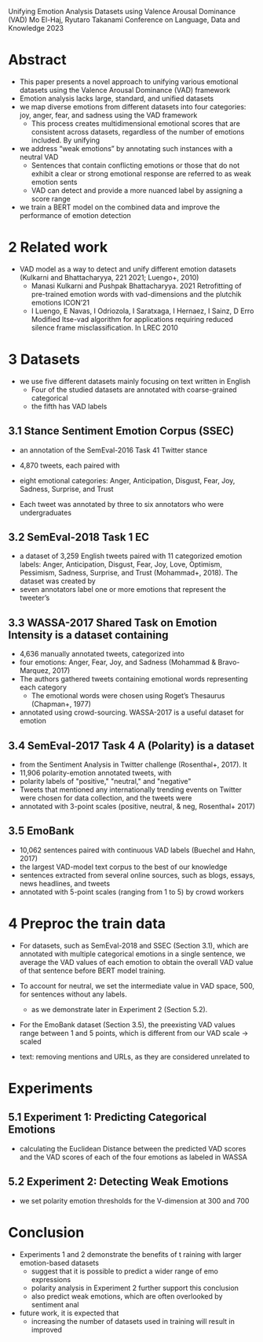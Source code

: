 Unifying Emotion Analysis Datasets using Valence Arousal Dominance (VAD)
Mo El-Haj, Ryutaro Takanami
Conference on Language, Data and Knowledge 2023


# Abstract

* This paper presents a novel approach to unifying various emotional datasets
  using the Valence Arousal Dominance (VAD) framework
* Emotion analysis lacks large, standard, and unified datasets
* we map diverse emotions from different datasets into four categories: joy,
  anger, fear, and sadness using the VAD framework
  * This process creates multidimensional emotional scores that are consistent
    across datasets, regardless of the number of emotions included. By unifying
* we address “weak emotions” by annotating such instances with a neutral VAD
  * Sentences that contain conflicting emotions or those that do not exhibit a
    clear or strong emotional response are referred to as weak emotion sents
  * VAD can detect and provide a more nuanced label by assigning a score range
* we train a BERT model on the combined data and
  improve the performance of emotion detection

# 2 Related work

* VAD model as a way to detect and unify different emotion datasets
  (Kulkarni and Bhattacharyya, 221 2021; Luengo+, 2010)
  * Manasi Kulkarni and Pushpak Bhattacharyya. 2021
    Retrofitting of pre-trained emotion words with vad-dimensions and the
    plutchik emotions
    ICON’21
  * I Luengo, E Navas, I Odriozola, I Saratxaga, I Hernaez, I Sainz, D Erro
    Modified ltse-vad algorithm for applications requiring reduced silence
    frame misclassification. In
    LREC 2010

# 3 Datasets

* we use five different datasets mainly focusing on text written in English
  * Four of the studied datasets are annotated with coarse-grained categorical
  * the fifth has VAD labels

## 3.1 Stance Sentiment Emotion Corpus (SSEC)

* an annotation of the SemEval-2016 Task 41 Twitter stance

* 4,870 tweets, each paired with
* eight emotional categories: Anger, Anticipation, Disgust, Fear, Joy,
  Sadness, Surprise, and Trust
* Each tweet was annotated by three to six annotators who were undergraduates

## 3.2 SemEval-2018 Task 1 EC

* a dataset of 3,259 English tweets paired with 11 categorized emotion labels:
  Anger, Anticipation, Disgust, Fear, Joy, Love, Optimism, Pessimism, Sadness,
  Surprise, and Trust (Mohammad+, 2018). The dataset was created by
* seven annotators label one or more emotions that represent the tweeter’s

## 3.3 WASSA-2017 Shared Task on Emotion Intensity is a dataset containing

* 4,636 manually annotated tweets, categorized into
* four emotions: Anger, Fear, Joy, and Sadness (Mohammad & Bravo-Marquez, 2017)
* The authors gathered tweets containing emotional words representing each
  category
  * The emotional words were chosen using Roget’s Thesaurus (Chapman+, 1977)
* annotated using crowd-sourcing. WASSA-2017 is a useful dataset for emotion

## 3.4 SemEval-2017 Task 4 A (Polarity) is a dataset

* from the Sentiment Analysis in Twitter challenge (Rosenthal+, 2017). It
* 11,906 polarity-emotion annotated tweets, with
* polarity labels of "positive," "neutral," and "negative"
* Tweets that mentioned any internationally trending events on Twitter were
  chosen for data collection, and the tweets were
* annotated with 3-point scales (positive, neutral, & neg, Rosenthal+ 2017)

## 3.5 EmoBank

* 10,062 sentences paired with continuous VAD labels (Buechel and Hahn, 2017)
* the largest VAD-model text corpus to the best of our knowledge
* sentences extracted from several online sources, such as blogs, essays, news
  headlines, and tweets
* annotated with 5-point scales (ranging from 1 to 5) by crowd workers

# 4 Preproc the train data

* For datasets, such as SemEval-2018 and SSEC (Section 3.1), which are
  annotated with multiple categorical emotions in a single sentence, we average
  the VAD values of each emotion to obtain the overall VAD value of that
  sentence before BERT model training.

* To account for neutral, we set the intermediate value in VAD space, 500, for
  sentences without any labels.
  * as we demonstrate later in Experiment 2 (Section 5.2).

* For the EmoBank dataset (Section 3.5), the preexisting VAD values range
  between 1 and 5 points, which is different from our VAD scale -> scaled
* text: removing mentions and URLs, as they are considered unrelated to

# Experiments

## 5.1 Experiment 1: Predicting Categorical Emotions

* calculating the Euclidean Distance between the predicted VAD scores
  and the VAD scores of each of the four emotions as labeled in WASSA

## 5.2 Experiment 2: Detecting Weak Emotions

* we set polarity emotion thresholds for the V-dimension at 300 and 700

# Conclusion

* Experiments 1 and 2 demonstrate the benefits of t raining with larger
  emotion-based datasets
  * suggest that it is possible to predict a wider range of emo expressions
  * polarity analysis in Experiment 2 further support this conclusion
  * also predict weak emotions, which are often overlooked by sentiment anal
* future work, it is expected that
  * increasing the number of datasets used in training will result in improved
